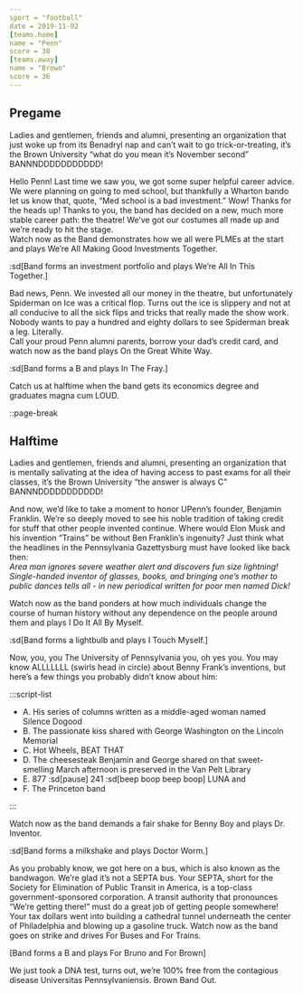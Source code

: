 ```yaml
---
sport = "football"
date = 2019-11-02
[teams.home]
name = "Penn"
score = 38
[teams.away]
name = "Brown"
score = 36
---
```


## Pregame

Ladies and gentlemen, friends and alumni, presenting an organization that just woke up from its Benadryl nap and can’t wait to go trick-or-treating, it’s the Brown University “what do you mean it’s November second” BANNNDDDDDDDDDDD!

Hello Penn! Last time we saw you, we got some super helpful career advice. We were planning on going to med school, but thankfully a Wharton bando let us know that, quote, “Med school is a bad investment.” Wow! Thanks for the heads up! Thanks to you, the band has decided on a new, much more stable career path: the theatre! We’ve got our costumes all made up and we’re ready to hit the stage.\
Watch now as the Band demonstrates how we all were PLMEs at the start and plays We’re All Making Good Investments Together.

:sd[Band forms an investment portfolio and plays We’re All In This Together.]

Bad news, Penn. We invested all our money in the theatre, but unfortunately Spiderman on Ice was a critical flop. Turns out the ice is slippery and not at all conducive to all the sick flips and tricks that really made the show work. Nobody wants to pay a hundred and eighty dollars to see Spiderman break a leg. Literally.\
Call your proud Penn alumni parents, borrow your dad’s credit card, and watch now as the band plays On the Great White Way.

:sd[Band forms a B and plays In The Fray.]

Catch us at halftime when the band gets its economics degree and graduates magna cum LOUD.

::page-break

## Halftime

Ladies and gentlemen, friends and alumni, presenting an organization that is mentally salivating at the idea of having access to past exams for all their classes, it’s the Brown University “the answer is always C” BANNNDDDDDDDDDDD!

And now, we’d like to take a moment to honor UPenn’s founder, Benjamin Franklin. We’re so deeply moved to see his noble tradition of taking credit for stuff that other people invented continue. Where would Elon Musk and his invention “Trains” be without Ben Franklin’s ingenuity? Just think what the headlines in the Pennsylvania Gazettysburg must have looked like back then:\
_Area man ignores severe weather alert and discovers fun size lightning!_\
_Single-handed inventor of glasses, books, and bringing one’s mother to public dances tells all - in new periodical written for poor men named Dick!_

Watch now as the band ponders at how much individuals change the course of human history without any dependence on the people around them and plays I Do It All By Myself.

:sd[Band forms a lightbulb and plays I Touch Myself.]

Now, you, you The University of Pennsylvania you, oh yes you. You may know ALLLLLLL (swirls head in circle) about Benny Frank’s inventions, but here’s a few things you probably didn’t know about him:

:::script-list

- A. His series of columns written as a middle-aged woman named Silence Dogood
- B. The passionate kiss shared with George Washington on the Lincoln Memorial
- C. Hot Wheels, BEAT THAT
- D. The cheesesteak Benjamin and George shared on that sweet-smelling March afternoon is preserved in the Van Pelt Library
- E. 877 :sd[pause] 241 :sd[beep boop beep boop] LUNA and
- F. The Princeton band

:::

Watch now as the band demands a fair shake for Benny Boy and plays Dr. Inventor.

:sd[Band forms a milkshake and plays Doctor Worm.]

As you probably know, we got here on a bus, which is also known as the bandwagon. We’re glad it’s not a SEPTA bus. Your SEPTA, short for the Society for Elimination of Public Transit in America, is a top-class government-sponsored corporation. A transit authority that pronounces “We’re getting there!” must do a great job of getting people somewhere! Your tax dollars went into building a cathedral tunnel underneath the center of Philadelphia and blowing up a gasoline truck. Watch now as the band goes on strike and drives For Buses and For Trains.

[Band forms a B and plays For Bruno and For Brown]

We just took a DNA test, turns out, we’re 100% free from the contagious disease Universitas Pennsylvaniensis. Brown Band Out.

